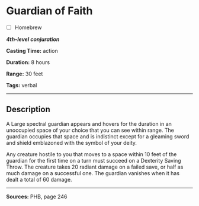 # Guardian of Faith

- [ ] Homebrew

***4th-level conjuration***

**Casting Time:** action

**Duration:** 8 hours

**Range:** 30 feet

**Tags:** verbal

---

## Description
A Large spectral guardian appears and hovers for the duration in an unoccupied space of your choice that you can see within range.
The guardian occupies that space and is indistinct except for a gleaming sword and shield emblazoned with the symbol of your deity.

Any creature hostile to you that moves to a space within 10 feet of the guardian for the first time on a turn must succeed on a Dexterity Saving Throw.
The creature takes 20 radiant damage on a failed save, or half as much damage on a successful one.
The guardian vanishes when it has dealt a total of 60 damage.

---

**Sources:** PHB, page 246
